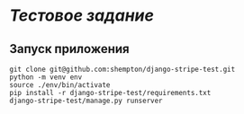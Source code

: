 # *Тестовое задание*
## Запуск приложения
```
git clone git@github.com:shempton/django-stripe-test.git
python -m venv env
source ./env/bin/activate
pip install -r django-stripe-test/requirements.txt
django-stripe-test/manage.py runserver
```
